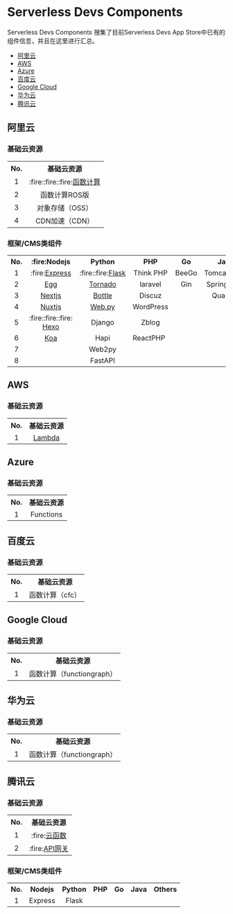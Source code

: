 # Serverless Devs Components

Serverless Devs Components 搜集了目前Serverless Devs App Store中已有的组件信息，并且在这里进行汇总。

- [阿里云](#阿里云)
- [AWS](#AWS)
- [Azure](#Azure)
- [百度云](#百度云)
- [Google Cloud](#Google-Cloud)
- [华为云](#华为云)
- [腾讯云](#腾讯云)

## 阿里云

### 基础云资源

<table>
<tr>
<th>No.</th>
<th>基础云资源</th>
</tr>
<tr>
<td align="center">1</td>
<td align="center">:fire::fire::fire:<a href="https://github.com/Serverless-Devs-Awesome/fc-alibaba-component/blob/master/readme.md">函数计算</a></td>
</tr>
<tr>
<td align="center">2</td>
<td align="center">函数计算ROS版</td>
</tr>
<tr>
<td align="center">3</td>
<td align="center">对象存储（OSS）</td>
</tr>
<tr>
<td align="center">4</td>
<td align="center">CDN加速（CDN）</td>
</tr>
</table>

### 框架/CMS类组件

<table>
<tr>
<th>No.</th>
<th>:fire:Nodejs</th>
<th>Python</th>
<th>PHP</th>
<th>Go</th>
<th>Java</th>
<th>Others</th>
</tr>
<tr>
<td align="center">1</td>
<td align="center">:fire:<a href="https://github.com/Serverless-Devs-Awesome/express-alibaba-component/blob/master/readme.md">Express</a></td>
<td align="center">:fire::fire:<a href="https://github.com/Serverless-Devs-Awesome/flask-alibaba-component/blob/master/readme.md">Flask</a></td>
<td align="center">Think PHP</td>
<td align="center">BeeGo</td>
<td align="center">Tomcat/Jetty</td>
<td align="center">Gatsby</td>
</tr>
<tr>
<td align="center">2</td>
<td align="center"><a href="https://github.com/Serverless-Devs-Awesome/egg-alibaba-component/blob/master/readme.md">Egg</a></td>
<td align="center"><a href="https://github.com/Serverless-Devs-Awesome/tornado-alibaba-component/blob/master/readme.md">Tornado</a></td>
<td align="center">laravel</td>
<td align="center">Gin</td>
<td align="center">Spring Boot</td><td>Hugo</td>
</tr>
<tr>
<td align="center">3</td>
<td align="center"><a href="https://github.com/Serverless-Devs-Awesome/nextjs-alibaba-component/blob/master/readme.md">Nextjs</a></td>
<td align="center"><a href="https://github.com/Serverless-Devs-Awesome/bottle-alibaba-component/blob/master/readme.md">Bottle</a></td>
<td align="center">Discuz</td><td></td><td align="center">Quarkus</td><td></td>
</tr>
<tr>
<td align="center">4</td>
<td align="center"><a href="https://github.com/Serverless-Devs-Awesome/nuxtjs-alibaba-component/blob/master/readme.md">Nuxtjs</a></td>
<td align="center"><a href="https://github.com/Serverless-Devs-Awesome/webpy-alibaba-component/blob/master/readme.md">Web.py</a></td>
<td align="center">WordPress</td><td></td><td></td><td></td>
</tr>
<tr>
<td align="center">5</td>
<td align="center"> :fire::fire::fire: <a href="https://github.com/Serverless-Devs-Awesome/hexo-alibaba-component/blob/master/readme.md" >Hexo</a></td>
<td align="center">Django</td>
<td align="center">Zblog</td><td></td><td></td><td></td>
</tr>
<tr>
<td align="center">6</td>
<td align="center"><a href="https://github.com/Serverless-Devs-Awesome/koa-alibaba-component/blob/master/readme.md" >Koa</a></td>
<td align="center">Hapi</td>
<td>ReactPHP</td><td></td><td></td><td></td>
</tr>
<tr>
<td align="center">7</td>
<td align="center"></td>
<td align="center">Web2py</td>
<td></td><td></td><td></td><td></td>
</tr>
<tr>
<td align="center">8</td>
<td align="center"></td>
<td align="center">FastAPI</td>
<td></td><td></td><td></td><td></td>
</tr>
</table>

## AWS

### 基础云资源

<table>
<tr>
<th>No.</th>
<th>基础云资源</th>
</tr>
<tr>
<td align="center">1</td>
<td align="center"><a href="https://github.com/Serverless-Devs-Awesome/lambda-aws-component/blob/master/readme.md" >Lambda</a></td>
</tr>
</table>

## Azure

### 基础云资源

<table>
<tr>
<th>No.</th>
<th>基础云资源</th>
</tr>
<tr>
<td align="center">1</td>
<td align="center">Functions</td>
</tr>
</table>

## 百度云

### 基础云资源

<table>
<tr>
<th>No.</th>
<th>基础云资源</th>
</tr>
<tr>
<td align="center">1</td>
<td align="center">函数计算（cfc）</td>
</tr>
</table>

## Google Cloud

### 基础云资源

<table>
<tr>
<th>No.</th>
<th>基础云资源</th>
</tr>
<tr>
<td align="center">1</td>
<td align="center">函数计算（functiongraph）</td>
</tr>
</table>

## 华为云

### 基础云资源

<table>
<tr>
<th>No.</th>
<th>基础云资源</th>
</tr>
<tr>
<td align="center">1</td>
<td align="center">函数计算（functiongraph）</td>
</tr>
</table>

## 腾讯云

### 基础云资源

<table>
<tr>
<th>No.</th>
<th>基础云资源</th>
</tr>
<tr>
<td align="center">1</td>
<td align="center">:fire:<a href="https://github.com/Serverless-Devs-Awesome/scf-tencent-component/blob/master/readme.md">云函数</a></td>
</tr>
<tr>
<td align="center">2</td>
<td align="center" >:fire:<a href="https://github.com/Serverless-Devs-Awesome/apigateway-tencent-component/blob/master/readme.md">API网关</a></td>
</tr>
</table>

### 框架/CMS类组件

<table>
<tr>
<th>No.</th>
<th>Nodejs</th>
<th>Python</th>
<th>PHP</th>
<th>Go</th>
<th>Java</th>
<th>Others</th>
</tr>
<tr>
<td align="center">1</td>
<td align="center">Express</td>
<td align="center">Flask</td>
<td align="center"></td>
<td align="center"></td>
<td align="center"></td>
<td align="center"></td>
</tr>
</table>


